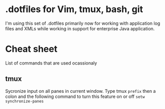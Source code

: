 # .dotfiles for Vim, tmux, bash, git
I'm using this set of .dotfiles primarily now for working with application log files and XMLs while working in support for enterprise Java application.
# Cheat sheet
List of commands that are used ocassionaly
## tmux
Sycronize input on all panes in current window. Type tmux `prefix` then a colon and the following command to turn this feature on or off 
```setw synchronize-panes```
